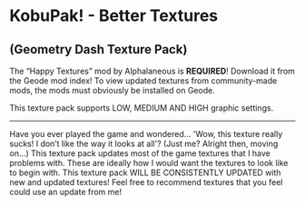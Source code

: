  # KobuPak! - Better Textures
## (Geometry Dash Texture Pack)

The “Happy Textures” mod by Alphalaneous is **REQUIRED**! Download it from the Geode mod index!
To view updated textures from community-made mods, the mods must obviously be installed on Geode.

This texture pack supports LOW, MEDIUM AND HIGH graphic settings.

----------------------------------------------------------------------------------------------------

Have you ever played the game and wondered… 'Wow, this texture really sucks! I don’t like the way it looks at all'? (Just me? Alright then, moving on…)
This texture pack updates most of the game textures that I have problems with. These are ideally how I would want the textures to look like to begin with.
This texture pack WILL BE CONSISTENTLY UPDATED with new and updated textures! Feel free to recommend textures that you feel could use an update from me!
